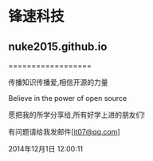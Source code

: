 
# 锋速科技
## nuke2015.github.io

==================

传播知识传播爱,相信开源的力量

Believe in the power of open source

愿把我的所学分享给,所有好学上进的朋友们!

有问题请给我发邮件[it07@qq.com]

2014年12月1日 12:00:11
